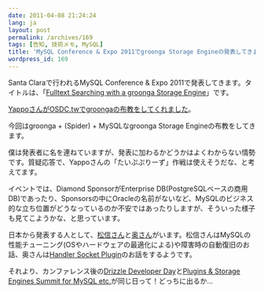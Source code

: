 ```yaml
---
date: 2011-04-08 21:24:24
lang: ja
layout: post
permalink: /archives/169
tags: [告知, 技術メモ, MySQL]
title: 'MySQL Conference & Expo 2011でgroonga Storage Engineの発表してきます！ '
wordpress_id: 169
---
```

Santa Claraで行われるMySQL Conference &amp; Expo 2011で発表してきます。タイトルは、「<a href="http://en.oreilly.com/mysql2011/public/schedule/detail/17317" target="_blank">Fulltext Searching with a groonga Storage Engine</a>」です。

<a href="http://blog.yappo.jp/yappo/archives/000749.html" target="_blank">YappoさんがOSDC.twでgroongaの布教をしてくれました</a>。

今回はgroonga + (Spider) + MySQLなgroonga Storage Engineの布教をしてきます。

僕は発表者に名を連ねていますが、発表に加わるかどうかはよくわからない情勢です。質疑応答で、Yappoさんの「たいぷぷりーず」作戦は使えそうだな、と考えてます。

イベントでは、Diamond SponsorがEnterprise DB(PostgreSQLベースの商用DB)であったり、Sponsorsの中にOracleの名前がないなど、MySQLのビジネス的な立ち位置がどうなっているのか不安ではあったりしますが、そういった様子も見てこようかな、と思っています。

日本から発表する人として、<a href="http://en.oreilly.com/mysql2011/public/schedule/speaker/847" target="_blank">松信さん</a>と<a href="http://en.oreilly.com/mysql2011/public/schedule/speaker/42782" target="_blank">奥さん</a>がいます。松信さんはMySQLの性能チューニング(OSやハードウェアの最適化による)や障害時の自動復旧のお話、奥さんは<a href="https://github.com/ahiguti/HandlerSocket-Plugin-for-MySQL" target="_blank">Handler Socket Plugin</a>のお話をするようです。

それより、カンファレンス後の<a href="http://blog.drizzle.org/2011/03/29/location-for-drizzle-developer-day/" target="_blank">Drizzle Developer Day</a>と<a href="http://kb.askmonty.org/v/storage-engine-summit-2011" target="_blank">Plugins &amp; Storage Engines Summit for MySQL etc.</a>が同じ日って！どっちに出るか…
